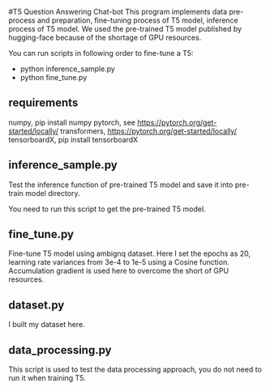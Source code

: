 #T5 Question Answering Chat-bot
This program implements data pre-process and preparation, fine-tuning 
process of T5 model, inference process of T5 model. We used the pre-trained 
T5 model published by hugging-face because of the shortage of GPU resources.

You can run scripts in following order to fine-tune a T5:

* python inference_sample.py
* python fine_tune.py

## requirements
numpy, pip install numpy
pytorch, see https://pytorch.org/get-started/locally/
transformers, https://pytorch.org/get-started/locally/
tensorboardX, pip install tensorboardX

## inference_sample.py
Test the inference function of pre-trained T5 
model and save it into pre-train model directory.

You need to run this script to get the pre-trained T5 model.

## fine_tune.py
Fine-tune T5 model using ambignq dataset. Here I set the epochs as
20, learning rate variances from 3e-4 to 1e-5 using a Cosine function. 
Accumulation gradient is used here to overcome the short of GPU resources.

## dataset.py
I built my dataset here.

## data_processing.py
This script is used to test the data processing approach, you do not 
need to run it when training T5.
